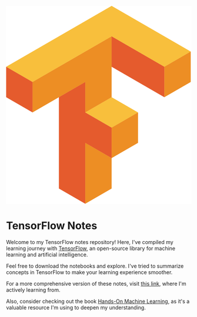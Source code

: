![TensorFlow Logo](logo.png)

# TensorFlow Notes

Welcome to my TensorFlow notes repository! Here, I've compiled my learning journey with [TensorFlow](https://www.tensorflow.org/), an open-source library for machine learning and artificial intelligence. 

Feel free to download the notebooks and explore. I've tried to summarize concepts in TensorFlow to make your learning experience smoother.

For a more comprehensive version of these notes, visit [this link](https://github.com/mrdbourke/tensorflow-deep-learning), where I'm actively learning from.

Also, consider checking out the book [Hands-On Machine Learning](https://www.oreilly.com/library/view/hands-on-machine-learning/9781098125967/), as it's a valuable resource I'm using to deepen my understanding.
